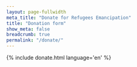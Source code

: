 ```yaml
---
layout: page-fullwidth
meta_title: "Donate for Refugees Emancipation"
title: "Donation form"
show_meta: false
breadcrumb: true
permalink: "/donate/"
---
```


{% include donate.html language='en' %}
